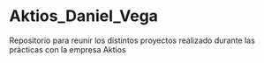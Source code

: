 # Aktios_Daniel_Vega
Repositorio para reunir los distintos proyectos realizado durante las prácticas con la empresa Aktios
